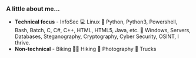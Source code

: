 ### A little about me...

* **Technical focus** - InfoSec 💻 Linux 🐧 Python, Python3, Powershell, Bash, Batch, C, C#, C++, HTML, HTML5, Java, etc. 🐍 Windows, Servers, Databases, Steganography, Cryptography, Cyber Security, OSINT, I thrive.
* **Non-technical** -  Biking 🚴‍♂️ Hiking 🥾 Photography 📸 Trucks
